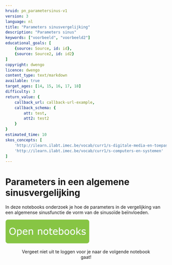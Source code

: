 ```yaml
---
hruid: pn_parametersinus-v1
version: 3
language: nl
title: "Parameters sinusvergelijking"
description: "Parameters sinus"
keywords: ["voorbeeld", "voorbeeld2"]
educational_goals: [
    {source: Source, id: id}, 
    {source: Source2, id: id2}
]
copyright: dwengo
licence: dwengo
content_type: text/markdown
available: true
target_ages: [14, 15, 16, 17, 18]
difficulty: 3
return_value: {
    callback_url: callback-url-example,
    callback_schema: {
        att: test,
        att2: test2
    }
}
estimated_time: 10
skos_concepts: [
    'http://ilearn.ilabt.imec.be/vocab/curr1/s-digitale-media-en-toepassingen', 
    'http://ilearn.ilabt.imec.be/vocab/curr1/s-computers-en-systemen'
]
---
```

# Parameters in een algemene sinusvergelijking
In deze notebooks onderzoek je hoe de parameters in de vergelijking van een algemense sinusfunctie de vorm van de sinusoïde beïnvloeden. 

[![](embed/Knop.png "Knop")](https://kiks.ilabt.imec.be/jupyterhub/?id=0903 "Notebooks parameters algemene sinusvergelijking")
<figure>
    <figcaption align = "center">Vergeet niet uit te loggen voor je naar de volgende notebook gaat!</figcaption>
</figure>

